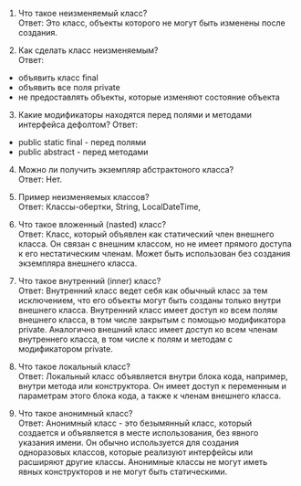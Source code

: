 1. Что такое неизменяемый класс?\
Ответ:
Это класс, объекты которого не могут быть изменены после создания.

2. Как сделать класс неизменяемым?\
Ответ: 
- объявить класс final
- объявить все поля private
- не предоставлять объекты, которые изменяют состояние объекта

3. Какие модификаторы находятся перед полями и методами интерфейса дефолтом?
Ответ: 
- public static final - перед полями
- public abstract - перед методами

4. Можно ли получить экземпляр абстрактоного класса?\
Ответ: 
Нет.

5. Пример неизменяемых классов?\
Ответ: 
Классы-обертки, String, LocalDateTime,

6. Что такое вложенный (nasted) класс?\
Ответ:
Класс, который объявлен как статический член внешнего класса. Он связан с внешним классом, но не имеет прямого доступа к его нестатическим членам.
Может быть использован без создания экземпляра внешнего класса.

7. Что такое внутренний (inner) класс?\
Ответ:
Внутренний класс ведет себя как обычный класс за тем исключением, что его объекты могут быть созданы только внутри внешнего класса.
Внутренний класс имеет доступ ко всем полям внешнего класса, в том числе закрытым с помощью модификатора private. Аналогично внешний класс имеет доступ ко всем членам внутреннего класса, в том числе к полям и методам с модификатором private.

8. Что такое локальный класс?\
Ответ:
Локальный класс объявляется внутри блока кода, например, внутри метода или конструктора. Он имеет доступ к переменным и параметрам этого блока кода, а также к членам внешнего класса.

9. Что такое анонимный класс?\
Ответ:
Анонимный класс - это безымянный класс, который создается и объявляется в месте использования, без явного указания имени. Он обычно используется для создания одноразовых классов, которые реализуют интерфейсы или расширяют другие классы. Анонимные классы не могут иметь явных конструкторов и не могут быть статическими.
